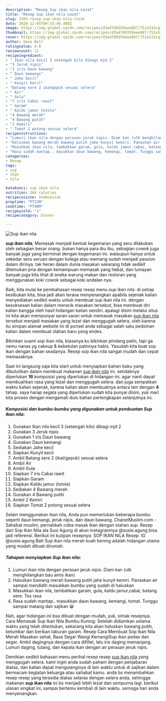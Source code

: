 ```yaml
---
description: "Resep Sup ikan nila Lezat"
title: "Resep Sup ikan nila Lezat"
slug: 3303-resep-sup-ikan-nila-lezat
date: 2020-12-05T00:33:46.408Z
image: https://img-global.cpcdn.com/recipes/d3a47d0359aee887/751x532cq70/sup-ikan-nila-foto-resep-utama.jpg
thumbnail: https://img-global.cpcdn.com/recipes/d3a47d0359aee887/751x532cq70/sup-ikan-nila-foto-resep-utama.jpg
cover: https://img-global.cpcdn.com/recipes/d3a47d0359aee887/751x532cq70/sup-ikan-nila-foto-resep-utama.jpg
author: Gene Bell
ratingvalue: 4.8
reviewcount: 11
recipeingredient:
- " Ikan nila kecil 3 setengah kilo dibagi mjd 2"
- "3 Jeruk nipis"
- "1 iris Daun bawang"
- " Daun kemangi"
- " Jahe kecil"
- " Kunyit kecil"
- "Batang sere 2 ikatgepuk sesuai selera"
- " Air"
- " Gula"
- "7 iris Cabai rawit"
- " Garam"
- " Kaldu jamur totole"
- "4 Bawang merah"
- "4 Bawang putih"
- "2 Kemiri"
- " Tomat 2 potong sesuai selera"
recipeinstructions:
- "Lumuri ikan nila dengan perasan jeruk nipis. Diam kan (utk menghilangkan bau amis ikan)"
- "Haluskan bawang merah bawang putih jahe kunyit kemiri. Panaskan air sampai mendidih masukkan bumbu yang sudah di haluskan"
- "Masukkan ikan nila, tambahkan garam, gula, kaldu jamur,cabai, batang sere. Tes rasa"
- "Rasa sudah mantap.. masukkan daun bawang, kemangi, tomat. Tunggu sampai matang dan sajikan 😀"
categories:
- Resep
tags:
- sup
- ikan
- nila

katakunci: sup ikan nila 
nutrition: 264 calories
recipecuisine: Indonesian
preptime: "PT22M"
cooktime: "PT40M"
recipeyield: "1"
recipecategory: Dinner

---
```



![Sup ikan nila](https://img-global.cpcdn.com/recipes/d3a47d0359aee887/751x532cq70/sup-ikan-nila-foto-resep-utama.jpg)

<b><i>sup ikan nila</i></b>, Memasak menjadi bentuk kegemaran yang seru dilakukan oleh sebagian besar orang. bukan hanya para ibu ibu, sebagian cowok juga banyak juga yang berminat dengan kegemaran ini. walaupun hanya untuk sekedar seru seruan dengan kolega atau memang sudah menjadi passion dalam dirinya. tak heran dalam dunia masakan sekarang tidak sedikit ditemukan pria dengan kemampuan memasak yang hebat, dan lumayan banyak juga kita lihat di aneka warung makan dan restoran yang menggunakan koki cowok sebagai koki andalan nya.

Baik, kita mulai ke pembahasan resep resep menu <i>sup ikan nila</i>. di setiap kesibukan kita, bisa jadi akan terasa menyenangkan apabila sejenak kalian menyediakan sedikit waktu untuk membuat sup ikan nila ini. dengan kesuksesan kalian dalam meracik masakan tersebut, bisa membuat diri kalian bangga oleh hasil hidangan kalian sendiri. apalagi disini melalui situs ini kita akan mempunyai saran saran untuk memasak masakan <u>sup ikan nila</u> tersebut menjadi masakan yang lezat dan menggugah selera, oleh karena itu simpan alamat website ini di ponsel anda sebagai salah satu pedoman kalian dalam membuat olahan baru yang endes.

Bikinkan suami sop ikan nila, biasanya ku bikinkan pindang patin, tapi ga nemu nanas yg cakeup &amp; kebetulan patinnya habis. Yasudah kita buat sop ikan dengan bahan seadanya. Resep sop ikan nila sangat mudah dan cepat memasaknya.


Saat ini langsung saja kita start untuk menyiapkan bahan baku yang dibutuhkan dalam membuat makanan <u><i>sup ikan nila</i></u> ini. setidaknya diperlukan <b>16</b> komposisi yang diperlukan di hidangan ini. agar nanti dapat membuahkan rasa yang lezat dan menggugah selera. dan juga sempatkan waktu kalian sejenak, karena kalian akan membuatnya antara lain dengan <b>4</b> tahap. saya harap segala yang diperlukan sudah kita punyai disini, yuk mari kita proses dengan mengamati dulu bahan perlengkapan selanjutnya ini.

<!--inarticleads1-->

##### Komposisi dan bumbu-bumbu yang digunakan untuk pembuatan Sup ikan nila:

1. Gunakan  Ikan nila kecil 3 (setengah kilo) dibagi mjd 2
1. Gunakan 3 Jeruk nipis
1. Gunakan 1 iris Daun bawang
1. Gunakan  Daun kemangi
1. Sediakan  Jahe kecil
1. Siapkan  Kunyit kecil
1. Ambil Batang sere 2 (ikat/gepuk) sesuai selera
1. Ambil  Air
1. Ambil  Gula
1. Siapkan 7 iris Cabai rawit
1. Siapkan  Garam
1. Siapkan  Kaldu jamur (totole)
1. Sediakan 4 Bawang merah
1. Gunakan 4 Bawang putih
1. Ambil 2 Kemiri
1. Siapkan  Tomat 2 potong sesuai selera


Selain menggunakan ikan nila, Anda pun memerlukan beberapa bumbu seperti daun kemangi, jeruk nipis, dan daun bawang. ChanelMuslim.com - Sahabat muslim, pernahkah coba masak ikan dengan olahan sup. Resep dari Sop Ikan Nila ala Susi Agung di akun instagramnya @susie.agung bisa jadi referensi. Berikut ini kutipan resepnya: SOP IKAN NILA Resep: IG @susie.agung Bah Sup ikan nila merah kuah bening adalah hidangan utama yang mudah dibuat dirumah. 

<!--inarticleads2-->

##### Tahapan menyiapkan Sup ikan nila:

1. Lumuri ikan nila dengan perasan jeruk nipis. Diam kan (utk menghilangkan bau amis ikan)
1. Haluskan bawang merah bawang putih jahe kunyit kemiri. Panaskan air sampai mendidih masukkan bumbu yang sudah di haluskan
1. Masukkan ikan nila, tambahkan garam, gula, kaldu jamur,cabai, batang sere. Tes rasa
1. Rasa sudah mantap.. masukkan daun bawang, kemangi, tomat. Tunggu sampai matang dan sajikan 😀


Nah, agar hidangan ini bsa dibuat dengan mudah, yuk, simak resepnya. Cara Memasak Sup Ikan Nila Bumbu Kuning: Setelah didiamkan selama waktu yang telah ditentukan, sekarang kita akan haluskan bawang putih, ketumbar dan berikan taburan garam. Resep Cara Membuat Sop Ikan Nila Merah Masakan sehat, Rasa Segar Wangi KemangiSup ikan pedas dan seger. Ambil dagingnya dengan cara difillet, lalu iris daging memanjang. Lumuri daging, tulang, dan kepala ikan dengan air perasan jeruk nipis. 

Demikian sedikit bahasan menu perihal resep resep <u>sup ikan nila</u> yang menggugah selera. kami ingin anda sudah paham dengan penjabaran diatas, dan kalian dapat mengulanginya di lain waktu untuk di sajikan dalam bermacam kegiatan keluarga atau sahabat kamu. anda bs menambahkan resep resep yang tersedia diatas selaras dengan selera anda, sehingga makanan <b>sup ikan nila</b> ini bs menjadi lebih lezat dan sempurna lagi. berikut ulasan singkat ini, sampai bertemu kembali di lain waktu. semoga hari anda menyenangkan.
